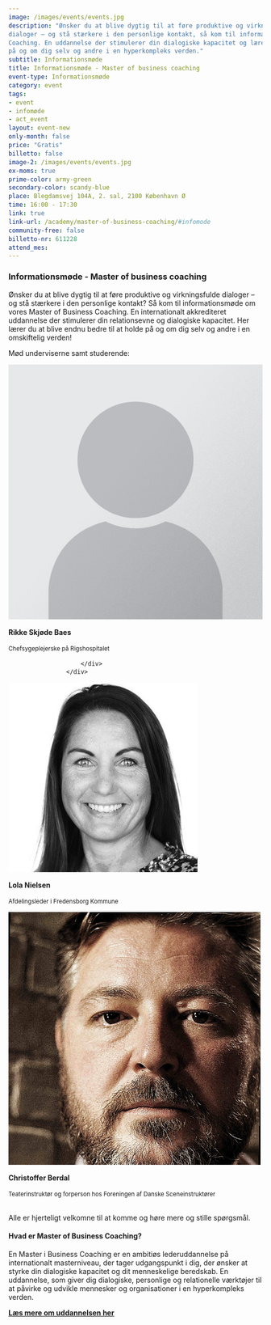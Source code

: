 ```yaml
---
image: /images/events/events.jpg
description: "Ønsker du at blive dygtig til at føre produktive og virkningsfulde
dialoger – og stå stærkere i den personlige kontakt, så kom til informationsmøde om vores lederuddannelse Master of Business
Coaching. En uddannelse der stimulerer din dialogiske kapacitet og lærer dig at blive endnu bedre til at holde
på og om dig selv og andre i en hyperkompleks verden."
subtitle: Informationsmøde
title: Informationsmøde - Master of business coaching
event-type: Informationsmøde
category: event
tags:
- event
- infomøde
- act_event
layout: event-new
only-month: false
price: "Gratis"
billetto: false
image-2: /images/events/events.jpg
ex-moms: true
prime-color: army-green
secondary-color: scandy-blue
place: Blegdamsvej 104A, 2. sal, 2100 København Ø
time: 16:00 - 17:30
link: true
link-url: /academy/master-of-business-coaching/#infomode
community-free: false
billetto-nr: 611228
attend_mes:
---
```

### Informationsmøde - Master of business coaching

Ønsker du at blive dygtig til at føre produktive og virkningsfulde dialoger – og stå stærkere i den personlige kontakt? Så kom til informationsmøde om vores Master of Business Coaching. En internationalt akkrediteret uddannelse der stimulerer din relationsevne og dialogiske kapacitet. Her lærer du at blive endnu bedre til at holde på og om dig selv og andre i en omskiftelig verden!

Mød underviserne samt studerende:


<div class="row gy-3">
<div class="col-md-4 col-12">
                    <div class="d-flex align-content-center align-items-center">
                        <div class="flex-shrink-0">
                            <img class="small-image-148 small-md rounded-circle"
                                src="/images/graphic/placeholder-profile.png"
                                alt="Rikke Skjøde Baes">
                        </div>
                        <div class="flex-grow-1 ms-3 align-content-center align-items-center">
                        <p class="mt-2 mb-0"><b>Rikke Skjøde Baes</b></p><p><small>Chefsygeplejerske på Rigshospitalet</small></p>
                        
 
                        </div>
                    </div>

</div>
<div class="col-md-4 col-12">
                    <div class="d-flex align-content-center align-items-center">
                        <div class="flex-shrink-0">
                            <img class="small-image-148 small-md rounded-circle"
                                src="/images/events/lola.jpeg"
                                alt="Lola Nielsen">
                        </div>
                        <div class="flex-grow-1 ms-3 align-content-center align-items-center">
                        <p class="mt-2 mb-0"><b>Lola Nielsen</b></p><p><small>Afdelingsleder i Fredensborg Kommune</small></p>
                        </div>
                    </div>

</div>

<div class="col-md-4 col-12">
                    <div class="d-flex align-content-center align-items-center">
                        <div class="flex-shrink-0">
                            <img class="small-image-148 small-md rounded-circle"
                                src="/images/events/berdal.jpeg"
                                alt="Christoffer Berdal">
                        </div>
                        <div class="flex-grow-1 ms-3 align-content-center align-items-center">
 <p class="mt-2 mb-0"><b>Christoffer Berdal</b></p><p><small>Teaterinstruktør og forperson hos Foreningen af Danske Sceneinstruktører</small></p>
                        </div>
                    </div>

</div>


</div>


<br>
Alle er hjerteligt velkomne til at komme og høre mere og stille spørgsmål.

#### Hvad er Master of Business Coaching?

En Master i Business Coaching er en ambitiøs lederuddannelse på internationalt masterniveau, der tager udgangspunkt i dig, der ønsker at styrke din dialogiske kapacitet og dit menneskelige beredskab. En uddannelse, som giver dig dialogiske, personlige og relationelle værktøjer til at påvirke og udvikle mennesker og organisationer i en hyperkompleks verden.

<ins>**[Læs mere om uddannelsen her](https://www.copenhagencoaching.dk/academy/master-of-business-coaching/)**</ins>
